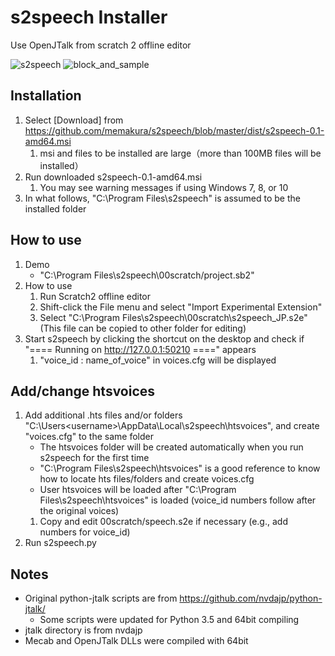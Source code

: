 # s2speech Installer
Use OpenJTalk from scratch 2 offline editor

![s2speech](https://github.com/memakura/s2speech/blob/master/images/ScratchSpeechSynth.png)
![block_and_sample](https://github.com/memakura/s2speech/blob/master/images/block_and_sample.png)

## Installation
1. Select [Download] from https://github.com/memakura/s2speech/blob/master/dist/s2speech-0.1-amd64.msi
    1. msi and files to be installed are large（more than 100MB files will be installed）
1. Run downloaded s2speech-0.1-amd64.msi
    1. You may see warning messages if using Windows 7, 8, or 10
1. In what follows, "C:\Program Files\s2speech" is assumed to be the installed folder


## How to use
1. Demo
    - "C:\Program Files\s2speech\00scratch/project.sb2"
1. How to use
    1. Run Scratch2 offline editor
    1. Shift-click the File menu and select "Import Experimental Extension"
    1. Select "C:\Program Files\s2speech\00scratch\s2speech_JP.s2e" (This file can be copied to other folder for editing)
1. Start s2speech by clicking the shortcut on the desktop and check if "==== Running on http://127.0.0.1:50210 ====" appears
    1. "voice_id : name_of_voice" in voices.cfg will be displayed

## Add/change htsvoices
1. Add additional .hts files and/or folders "C:\Users\<username>\AppData\Local\s2speech\htsvoices", and create "voices.cfg" to the same folder
    - The htsvoices folder will be created automatically when you run s2speech for the first time
    - "C:\Program Files\s2speech\htsvoices" is a good reference to know how to locate hts files/folders and create voices.cfg
    - User htsvoices will be loaded after "C:\Program Files\s2speech\htsvoices" is loaded (voice_id numbers follow after the original voices)
    1. Copy and edit 00scratch/speech.s2e if necessary (e.g., add numbers for voice_id)
1. Run s2speech.py

## Notes
- Original python-jtalk scripts are from https://github.com/nvdajp/python-jtalk/
    - Some scripts were updated for Python 3.5 and 64bit compiling
- jtalk directory is from nvdajp
- Mecab and OpenJTalk DLLs were compiled with 64bit
